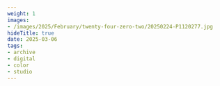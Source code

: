 ```yaml
---
weight: 1
images:
- /images/2025/February/twenty-four-zero-two/20250224-P1120277.jpg
hideTitle: true
date: 2025-03-06
tags:
- archive
- digital
- color
- studio
---
```


